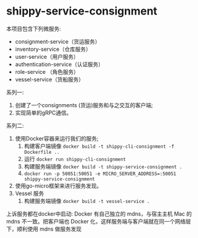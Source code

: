 # shippy-service-consignment

本项目包含下列微服务:
* consignment-service（货运服务）
* inventory-service（仓库服务）
* user-service（用户服务）
* authentication-service（认证服务）
* role-service （角色服务）
* vessel-service（货船服务）

系列一:
1. 创建了一个consignments (货运)服务和与之交互的客户端;
2. 实现简单的gRPC通信。

系列二:
1. 使用Docker容器来运行我们的服务;
   1. 构建客户端镜像 `docker build -t shippy-cli-consignment -f Dockerfile ..`
   2. 运行 `docker run shippy-cli-consignment`
   3. 构建服务端镜像 `docker build -t shippy-service-consignment .`
   4.  `docker run -p 50051:50051 -e MICRO_SERVER_ADDRESS=:50051 shippy-service-consignment`
2. 使用go-micro框架来进行服务发现。
3. Vessel 服务
   1. 构建服务端镜像 `docker build -t vessel-service .`

上诉服务都在docker中启动:
Docker 有自己独立的 mdns，与宿主主机 Mac 的 mdns 不一致。把客户端也 Docker 化，这样服务端与客户端就在同一个网络层下，顺利使用 mdns 做服务发现
